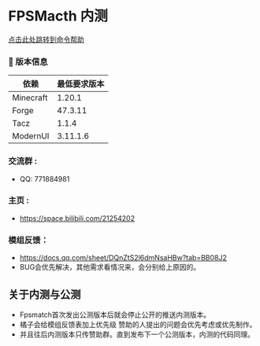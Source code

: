 # FPSMacth 内测
[点击此处跳转到命令帮助](CommandHelper.md)

### 📌 版本信息
| 依赖        | 最低要求版本   |
|-----------|----------|
| Minecraft | 1.20.1   |
| Forge     | 47.3.11  |
| Tacz      | 1.1.4    |
| ModernUI  | 3.11.1.6 |

### 交流群 : 
- QQ: 771884981
### 主页 :
-  https://space.bilibili.com/21254202

### 模组反馈：
- https://docs.qq.com/sheet/DQnZtS2l6dmNsaHBw?tab=BB08J2
- BUG会优先解决，其他需求看情况来，会分别给上原因的。

## 关于内测与公测
- Fpsmatch首次发出公测版本后就会停止公开的推送内测版本。
- 橘子会给模组反馈表加上优先级 赞助的人提出的问题会优先考虑或优先制作。
- 并且往后内测版本只传赞助群。直到发布下一个公测版本，内测的代码同理。